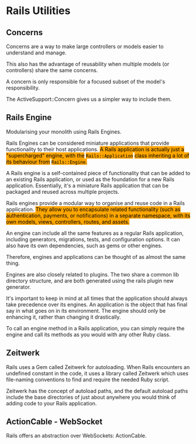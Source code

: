 # Rails Utilities



## Concerns

Concerns are a way to make large controllers or models easier to understand and manage.

This also has the advantage of reusability when multiple models (or controllers) share the same concerns.

A concern is only responsible for a focused subset of the model's responsibility.

The ActiveSupport::Concern gives us a simpler way to include them.

## Rails Engine

Modularising your monolith using Rails Engines.

Rails Engines can be considered miniature applications that provide functionality to their host applications. <mark style="background-color:orange;">A Rails application is actually just a "supercharged" engine, with the</mark> <mark style="background-color:orange;"></mark><mark style="background-color:orange;">`Rails::Application`</mark> <mark style="background-color:orange;"></mark><mark style="background-color:orange;">class inheriting a lot of its behaviour from</mark> <mark style="background-color:orange;"></mark><mark style="background-color:orange;">`Rails::Engine`</mark><mark style="background-color:orange;">.</mark>

A Rails engine is a self-contained piece of functionality that can be added to an existing Rails application, or used as the foundation for a new Rails application. Essentially, it's a miniature Rails application that can be packaged and reused across multiple projects.

Rails engines provide a modular way to organise and reuse code in a Rails application. <mark style="background-color:orange;">They allow you to encapsulate related functionality (such as authentication, payments, or notifications) in a separate namespace, with its own models, views, controllers, routes, and assets.</mark>

An engine can include all the same features as a regular Rails application, including generators, migrations, tests, and configuration options. It can also have its own dependencies, such as gems or other engines.

Therefore, engines and applications can be thought of as almost the same thing.

Engines are also closely related to plugins. The two share a common lib directory structure, and are both generated using the rails plugin new generator.

It's important to keep in mind at all times that the application should always take precedence over its engines. An application is the object that has final say in what goes on in its environment. The engine should only be enhancing it, rather than changing it drastically.

To call an engine method in a Rails application, you can simply require the engine and call its methods as you would with any other Ruby class.



## Zeitwerk

Rails uses a Gem called Zeitwerk for autoloading. When Rails encounters an undefined constant in the code, it uses a library called Zeitwerk which uses file-naming conventions to find and require the needed Ruby script.

Zeitwerk has the concept of autoload paths, and the default autoload paths include the base directories of just about anywhere you would think of adding code to your Rails application.

## ActionCable - WebSocket

Rails offers an abstraction over WebSockets: ActionCable.



